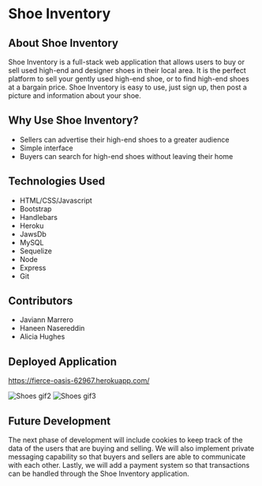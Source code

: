 # Shoe Inventory

## About Shoe Inventory

Shoe Inventory is a full-stack web application that allows users to buy or sell used high-end and designer shoes in their local area. It is the perfect platform to sell your gently used high-end shoe, or to find high-end shoes at a bargain price.  Shoe Inventory is easy to use, just sign up, then post a picture and information about your shoe.

## Why Use Shoe Inventory?

- Sellers can advertise their high-end shoes to a greater audience
- Simple interface
- Buyers can search for high-end shoes without leaving their home

## Technologies Used

- HTML/CSS/Javascript 
- Bootstrap
- Handlebars 
- Heroku 
- JawsDb 
- MySQL
- Sequelize
- Node
- Express 
- Git 

## Contributors

- Javiann Marrero
- Haneen Nasereddin
- Alicia Hughes

## Deployed Application
https://fierce-oasis-62967.herokuapp.com/

![Shoes gif2](https://user-images.githubusercontent.com/77088703/118759141-11203400-b836-11eb-8ce6-2d93dd17f14c.gif)
![Shoes gif3](https://user-images.githubusercontent.com/77088703/118759222-3b71f180-b836-11eb-8121-836ca5bfc993.gif)

## Future Development

The next phase of development will include cookies to keep track of the data of the users that are buying and selling.  We will also implement private messaging capability so that buyers and sellers are able to communicate with each other.  Lastly, we will add a payment system so that transactions can be handled through the Shoe Inventory application.

